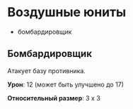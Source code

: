 # Воздушные юниты

- бомбардировщик

## Бомбардировщик

Атакует базу противника.

**Урон**: 12 (может быть улучшено до 17)

**Относительный размер**: 3 x 3